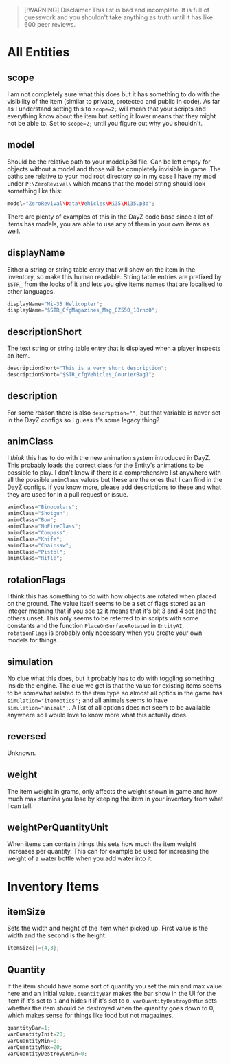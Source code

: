 > [!WARNING] Disclaimer
> This list is bad and incomplete. It is full of guesswork and you shouldn't take anything as truth until it has like 600 peer reviews.
# All Entities
## scope
I am not completely sure what this does but it has something to do with the visibility of the item (similar to private, protected and public in code). As far as I understand setting this to `scope=2;` will mean that your scripts and everything know about the item but setting it lower means that they might not be able to. Set to `scope=2;` until you figure out why you shouldn't.
## model
Should be the relative path to your model.p3d file. Can be left empty for objects without a model and those will be completely invisible in game. The paths are relative to your mod root directory so in my case I have my mod under `P:\ZeroRevival\` which means that the model string should look something like this:
```cpp
model="ZeroRevival\Data\Vehicles\Mi35\Mi35.p3d";
```
There are plenty of examples of this in the DayZ code base since a lot of items has models, you are able to use any of them in your own items as well.
## displayName
Either a string or string table entry that will show on the item in the inventory, so make this human readable. String table entries are prefixed by `$STR_` from the looks of it and lets you give items names that are localised to other languages.
```cpp
displayName="Mi-35 Helicopter";
displayName="$STR_CfgMagazines_Mag_CZ550_10rnd0";
```
## descriptionShort
The text string or string table entry that is displayed when a player inspects an item.
```cpp
descriptionShort="This is a very short description";
descriptionShort="$STR_cfgVehicles_CourierBag1";
```
## description
For some reason there is also `description="";` but that variable is never set in the DayZ configs so I guess it's some legacy thing?
## animClass
I *think* this has to do with the new animation system introduced in DayZ. This probably loads the correct class for the Entity's animations to be possible to play. I don't know if there is a comprehensive list anywhere with all the possible `animClass` values but these are the ones that I can find in the DayZ configs. If you know more, please add descriptions to these and what they are used for in a pull request or issue.
```cpp
animClass="Binoculars";
animClass="Shotgun";
animClass="Bow";
animClass="NoFireClass";
animClass="Compass";
animClass="Knife";
animClass="Chainsaw";
animClass="Pistol";
animClass="Rifle";
```
## rotationFlags
I think this has something to do with how objects are rotated when placed on the ground. The value itself seems to be a set of flags stored as an integer meaning that if you see `12` it means that it's bit 3 and 4 set and the others unset. This only seems to be referred to in scripts with some constants and the function `PlaceOnSurfaceRotated` in `EntityAI`, `rotationFlags` is probably only necessary when you create your own models for things.
## simulation
No clue what this does, but it probably has to do with toggling something inside the engine. The clue we get is that the value for existing items seems to be somewhat related to the item type so almost all optics in the game has `simulation="itemoptics";` and all animals seems to have `simulation="animal";`. A list of all options does not seem to be available anywhere so I would love to know more what this actually does.
## reversed
Unknown.
## weight
The item weight in grams, only affects the weight shown in game and how much max stamina you lose by keeping the item in your inventory from what I can tell.
## weightPerQuantityUnit
When items can contain things this sets how much the item weight increases per quantity. This can for example be used for increasing the weight of a water bottle when you add water into it.
# Inventory Items
## itemSize
Sets the width and height of the item when picked up. First value is the width and the second is the height.
```cpp
itemSize[]={4,3};
```
## Quantity
If the item should have some sort of quantity you set the min and max value here and an initial value. `quantityBar` makes the bar show in the UI for the item if it's set to `1` and hides it if it's set to `0`. `varQuantityDestroyOnMin` sets whether the item should be destroyed when the quantity goes down to 0, which makes sense for things like food but not magazines.
```cpp
quantityBar=1;
varQuantityInit=20;
varQuantityMin=0;
varQuantityMax=20;
varQuantityDestroyOnMin=0;
```